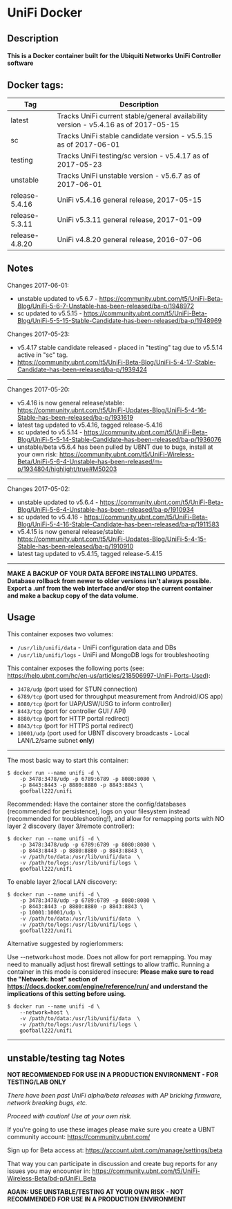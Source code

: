 # UniFi Docker

## Description

#### This is a Docker container built for the Ubiquiti Networks UniFi Controller software

## Docker tags:
| Tag | Description |
| --- | --- |
| latest | Tracks UniFi current stable/general availability version - v5.4.16 as of 2017-05-15 |
| sc | Tracks UniFi stable candidate version - v5.5.15 as of 2017-06-01 |
| testing | Tracks UniFi testing/sc version - v5.4.17 as of 2017-05-23 |
| unstable | Tracks UniFi unstable version - v5.6.7 as of 2017-06-01 |
| release-5.4.16 | UniFi v5.4.16 general release, 2017-05-15 |
| release-5.3.11 | UniFi v5.3.11 general release, 2017-01-09 |
| release-4.8.20 | UniFi v4.8.20 general release, 2016-07-06 |

## Notes

Changes 2017-06-01:
* unstable updated to v5.6.7 - https://community.ubnt.com/t5/UniFi-Beta-Blog/UniFi-5-6-7-Unstable-has-been-released/ba-p/1948972
* sc updated to v5.5.15 - https://community.ubnt.com/t5/UniFi-Beta-Blog/UniFi-5-5-15-Stable-Candidate-has-been-released/ba-p/1948969

Changes 2017-05-23:
* v5.4.17 stable candidate released - placed in "testing" tag due to v5.5.14 active in "sc" tag.
* https://community.ubnt.com/t5/UniFi-Beta-Blog/UniFi-5-4-17-Stable-Candidate-has-been-released/ba-p/1939424

---

Changes 2017-05-20:
* v5.4.16 is now general release/stable: https://community.ubnt.com/t5/UniFi-Updates-Blog/UniFi-5-4-16-Stable-has-been-released/ba-p/1931619 
* latest tag updated to v5.4.16, tagged release-5.4.16
* sc updated to v5.5.14 - https://community.ubnt.com/t5/UniFi-Beta-Blog/UniFi-5-5-14-Stable-Candidate-has-been-released/ba-p/1936076
* unstable/beta v5.6.4 has been pulled by UBNT due to bugs, install at your own risk: https://community.ubnt.com/t5/UniFi-Wireless-Beta/UniFi-5-6-4-Unstable-has-been-released/m-p/1934804/highlight/true#M50203

---

Changes 2017-05-02:
* unstable updated to v5.6.4 - https://community.ubnt.com/t5/UniFi-Beta-Blog/UniFi-5-6-4-Unstable-has-been-released/ba-p/1910934
* sc updated to v5.4.16 - https://community.ubnt.com/t5/UniFi-Beta-Blog/UniFi-5-4-16-Stable-Candidate-has-been-released/ba-p/1911583
* v5.4.15 is now general release/stable: https://community.ubnt.com/t5/UniFi-Updates-Blog/UniFi-5-4-15-Stable-has-been-released/ba-p/1910910
* latest tag updated to v5.4.15, tagged release-5.4.15

---

**MAKE A BACKUP OF YOUR DATA BEFORE INSTALLING UPDATES.**
**Database rollback from newer to older versions isn't always possible.**
**Export a .unf from the web interface and/or stop the current container and make a backup copy of the data volume.**


## Usage

This container exposes two volumes:
* `/usr/lib/unifi/data` - UniFi configuration data and DBs
* `/usr/lib/unifi/logs` - UniFi and MongoDB logs for troubleshooting

This container exposes the following ports (see: https://help.ubnt.com/hc/en-us/articles/218506997-UniFi-Ports-Used):
* `3478/udp` (port used for STUN connection)
* `6789/tcp` (port used for throughput measurement from Android/iOS app)
* `8080/tcp` (port for UAP/USW/USG to inform controller)
* `8443/tcp` (port for controller GUI / API)
* `8880/tcp` (port for HTTP portal redirect)
* `8843/tcp` (port for HTTPS portal redirect)
* `10001/udp` (port used for UBNT discovery broadcasts - Local LAN/L2/same subnet **only**)

---

The most basic way to start this container:

```
$ docker run --name unifi -d \
	-p 3478:3478/udp -p 6789:6789 -p 8080:8080 \
	-p 8443:8443 -p 8880:8880 -p 8843:8843 \
	goofball222/unifi
```


Recommended:
Have the container store the config/databases (recommended for persistence), logs on your filesystem instead (recommended for troubleshooting!), and allow for remapping ports with NO layer 2 discovery (layer 3/remote controller):

```
$ docker run --name unifi -d \
	-p 3478:3478/udp -p 6789:6789 -p 8080:8080 \
	-p 8443:8443 -p 8880:8880 -p 8843:8843 \
	-v /path/to/data:/usr/lib/unifi/data  \
	-v /path/to/logs:/usr/lib/unifi/logs \
	goofball222/unifi
```


To enable layer 2/local LAN discovery:

```
$ docker run --name unifi -d \
	-p 3478:3478/udp -p 6789:6789 -p 8080:8080 \
	-p 8443:8443 -p 8880:8880 -p 8843:8843 \
	-p 10001:10001/udp \
	-v /path/to/data:/usr/lib/unifi/data  \
	-v /path/to/logs:/usr/lib/unifi/logs \
	goofball222/unifi
```


Alternative suggested by rogierlommers: 

Use --network=host mode. Does not allow for port remapping. You may need to manually adjust host firewall settings to allow traffic. Running a container in this mode is considered insecure:
**Please make sure to read the "Network: host" section of https://docs.docker.com/engine/reference/run/ and understand the implications of this setting before using.**

```
$ docker run --name unifi -d \
	--network=host \
	-v /path/to/data:/usr/lib/unifi/data  \
	-v /path/to/logs:/usr/lib/unifi/logs \
	goofball222/unifi
```


---

## unstable/testing tag Notes

**NOT RECOMMENDED FOR USE IN A PRODUCTION ENVIRONMENT - FOR TESTING/LAB ONLY**

_There have been past UniFi alpha/beta releases with AP bricking firmware, network breaking bugs, etc._

_Proceed with caution! Use at your own risk._

If you're going to use these images please make sure you create a UBNT community account:
https://community.ubnt.com/

Sign up for Beta access at:
https://account.ubnt.com/manage/settings/beta

That way you can participate in discussion and create bug reports for any issues you may encounter in:
https://community.ubnt.com/t5/UniFi-Wireless-Beta/bd-p/UniFi_Beta

**AGAIN: USE UNSTABLE/TESTING AT YOUR OWN RISK - NOT RECOMMENDED FOR USE IN A PRODUCTION ENVIRONMENT**

[//]: # (Licensed under the Apache 2.0 license)
[//]: # (Copyright 2016 The Goofball - goofball222@gmail.com)
